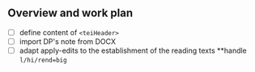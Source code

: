 ## Overview and work plan

* [ ] define content of `<teiHeader>`
* [ ] import DP's note from DOCX
* [ ] adapt apply-edits to the establishment of the reading texts
**handle `l/hi/rend=big`